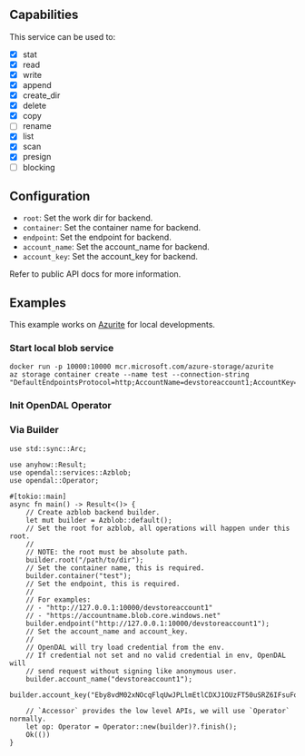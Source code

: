 ## Capabilities

This service can be used to:

- [x] stat
- [x] read
- [x] write
- [x] append
- [x] create_dir
- [x] delete
- [x] copy
- [ ] rename
- [x] list
- [x] scan
- [x] presign
- [ ] blocking

## Configuration

- `root`: Set the work dir for backend.
- `container`: Set the container name for backend.
- `endpoint`: Set the endpoint for backend.
- `account_name`: Set the account_name for backend.
- `account_key`: Set the account_key for backend.

Refer to public API docs for more information.

## Examples

This example works on [Azurite](https://github.com/Azure/Azurite) for local developments.

### Start local blob service

```shell
docker run -p 10000:10000 mcr.microsoft.com/azure-storage/azurite
az storage container create --name test --connection-string "DefaultEndpointsProtocol=http;AccountName=devstoreaccount1;AccountKey=Eby8vdM02xNOcqFlqUwJPLlmEtlCDXJ1OUzFT50uSRZ6IFsuFq2UVErCz4I6tq/K1SZFPTOtr/KBHBeksoGMGw==;BlobEndpoint=http://127.0.0.1:10000/devstoreaccount1;"
```

### Init OpenDAL Operator

### Via Builder

```rust,no_run
use std::sync::Arc;

use anyhow::Result;
use opendal::services::Azblob;
use opendal::Operator;

#[tokio::main]
async fn main() -> Result<()> {
    // Create azblob backend builder.
    let mut builder = Azblob::default();
    // Set the root for azblob, all operations will happen under this root.
    //
    // NOTE: the root must be absolute path.
    builder.root("/path/to/dir");
    // Set the container name, this is required.
    builder.container("test");
    // Set the endpoint, this is required.
    //
    // For examples:
    // - "http://127.0.0.1:10000/devstoreaccount1"
    // - "https://accountname.blob.core.windows.net"
    builder.endpoint("http://127.0.0.1:10000/devstoreaccount1");
    // Set the account_name and account_key.
    //
    // OpenDAL will try load credential from the env.
    // If credential not set and no valid credential in env, OpenDAL will
    // send request without signing like anonymous user.
    builder.account_name("devstoreaccount1");
    builder.account_key("Eby8vdM02xNOcqFlqUwJPLlmEtlCDXJ1OUzFT50uSRZ6IFsuFq2UVErCz4I6tq/K1SZFPTOtr/KBHBeksoGMGw==");

    // `Accessor` provides the low level APIs, we will use `Operator` normally.
    let op: Operator = Operator::new(builder)?.finish();
    Ok(())
}
```
